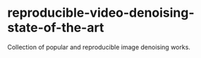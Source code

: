# reproducible-video-denoising-state-of-the-art
Collection of popular and reproducible image denoising works.
